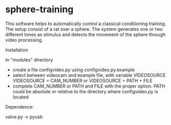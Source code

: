 sphere-training
==========

This software helps to automatically control a classical conditioning training.
The setup consist of a rat over a sphere.
The system generates one or two different tones as stimulus and detects the movement of the sphere through video processing.

Installation

In "modules" directory
 - create a file configvideo.py using configvideo.py.example
 - select between videocam and example file, with variable VIDEOSOURCE
    VIDEOSOURCE = CAM_NUMBER
    or
    VIDEOSOURCE = PATH + FILE 
 - complete CAM_NUMBER or PATH and FILE with the proper option. PATH could be absolute or relative to the directory where configvideo.py is located

Dependence:

valve.py ->
  pyusb

